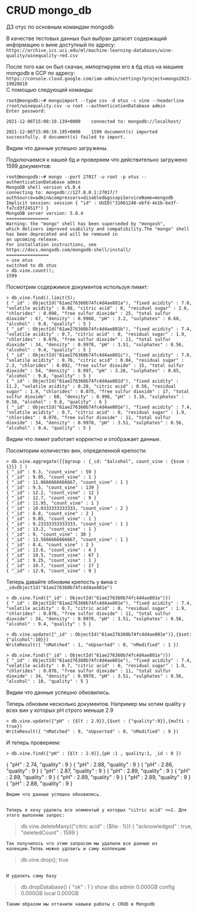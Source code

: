 # CRUD mongo_db
ДЗ отус по основным командам mongodb     

В качестве тестовых данных был выбран датасет содержащий информацию о вине доступный по адресу:        
`https://archive.ics.uci.edu/ml/machine-learning-databases/wine-quality/winequality-red.csv`      

После того как он был скачан, импортируем его в бд otus на машине  mongodb в GCP по адресу:       
`https://console.cloud.google.com/iam-admin/settings?project=mongo2021-19920819`        
С помощью следующей команды:       
```
root@mongodb:~# mongoimport --type csv -d otus -c vine --headerline /root/winequality.csv -u root --authenticationDatabase admin
Enter password:

2021-12-06T15:08:19.139+0000    connected to: mongodb://localhost/

2021-12-06T15:08:19.195+0000    1599 document(s) imported successfully. 0 document(s) failed to import.
```         
Видим что данные успешно загружены.       

Подключаемся к нашей бд и проверяем что действительно загружено 1599 документов:       
```
root@mongodb:~# mongo --port 27017 -u root -p otus --authenticationDatabase admin
MongoDB shell version v5.0.4
connecting to: mongodb://127.0.0.1:27017/?authSource=admin&compressors=disabled&gssapiServiceName=mongodb
Implicit session: session { "id" : UUID("31061248-ebfd-4e1b-be3f-fa7cd3f2451f") }
MongoDB server version: 5.0.4
================
Warning: the "mongo" shell has been superseded by "mongosh",
which delivers improved usability and compatibility.The "mongo" shell has been deprecated and will be removed in
an upcoming release.
For installation instructions, see
https://docs.mongodb.com/mongodb-shell/install/
================
> use otus
switched to db otus
> db.vine.count();
1599
```       

Посмотрим содержимое документов используя лимит:      
```
> db.vine.find().limit(5);
{ "_id" : ObjectId("61ae276360b74fc4d4ae801a"), "fixed acidity" : 7.8, "volatile acidity" : 0.88, "citric acid" : 0, "residual sugar" : 2.6, "chlorides" : 0.098, "free sulfur dioxide" : 25, "total sulfur dioxide" : 67, "density" : 0.9968, "pH" : 3.2, "sulphates" : 0.68, "alcohol" : 9.8, "quality" : 5 }
{ "_id" : ObjectId("61ae276360b74fc4d4ae801b"), "fixed acidity" : 7.4, "volatile acidity" : 0.7, "citric acid" : 0, "residual sugar" : 1.9, "chlorides" : 0.076, "free sulfur dioxide" : 11, "total sulfur dioxide" : 34, "density" : 0.9978, "pH" : 3.51, "sulphates" : 0.56, "alcohol" : 9.4, "quality" : 5 }
{ "_id" : ObjectId("61ae276360b74fc4d4ae801c"), "fixed acidity" : 7.8, "volatile acidity" : 0.76, "citric acid" : 0.04, "residual sugar" : 2.3, "chlorides" : 0.092, "free sulfur dioxide" : 15, "total sulfur dioxide" : 54, "density" : 0.997, "pH" : 3.26, "sulphates" : 0.65, "alcohol" : 9.8, "quality" : 5 }
{ "_id" : ObjectId("61ae276360b74fc4d4ae801d"), "fixed acidity" : 11.2, "volatile acidity" : 0.28, "citric acid" : 0.56, "residual sugar" : 1.9, "chlorides" : 0.075, "free sulfur dioxide" : 17, "total sulfur dioxide" : 60, "density" : 0.998, "pH" : 3.16, "sulphates" : 0.58, "alcohol" : 9.8, "quality" : 6 }
{ "_id" : ObjectId("61ae276360b74fc4d4ae801e"), "fixed acidity" : 7.4, "volatile acidity" : 0.7, "citric acid" : 0, "residual sugar" : 1.9, "chlorides" : 0.076, "free sulfur dioxide" : 11, "total sulfur dioxide" : 34, "density" : 0.9978, "pH" : 3.51, "sulphates" : 0.56, "alcohol" : 9.4, "quality" : 5 }
```           
Видим что лимит работает корректно и отображает данные.        

Посомторим количество вин, определенной крепости:      
```
> db.vine.aggregate([{$group : {_id: "$alcohol", count_vine : {$sum : 1}}} ] )
{ "_id" : 9.3, "count_vine" : 59 }
{ "_id" : 9.95, "count_vine" : 1 }
{ "_id" : 11.0666666666667, "count_vine" : 1 }
{ "_id" : 9.5, "count_vine" : 139 }
{ "_id" : 12.2, "count_vine" : 12 }
{ "_id" : 12.7, "count_vine" : 9 }
{ "_id" : 11.95, "count_vine" : 1 }
{ "_id" : 10.0333333333333, "count_vine" : 2 }
{ "_id" : 8.8, "count_vine" : 2 }
{ "_id" : 9.05, "count_vine" : 1 }
{ "_id" : 9.23333333333333, "count_vine" : 1 }
{ "_id" : 13.2, "count_vine" : 1 }
{ "_id" : 9, "count_vine" : 30 }
{ "_id" : 13.5666666666667, "count_vine" : 1 }
{ "_id" : 8.4, "count_vine" : 2 }
{ "_id" : 13.6, "count_vine" : 4 }
{ "_id" : 10.5, "count_vine" : 67 }
{ "_id" : 9.25, "count_vine" : 1 }
{ "_id" : 10.7, "count_vine" : 27 }
{ "_id" : 12.9, "count_vine" : 9 }
```       

Теперь давайте обновим крепость у вина с `_id=ObjectId("61ae276360b74fc4d4ae801e")`      
```
> db.vine.find({"_id" : ObjectId("61ae276360b74fc4d4ae801e")})
{ "_id" : ObjectId("61ae276360b74fc4d4ae801e"), "fixed acidity" : 7.4, "volatile acidity" : 0.7, "citric acid" : 0, "residual sugar" : 1.9, "chlorides" : 0.076, "free sulfur dioxide" : 11, "total sulfur dioxide" : 34, "density" : 0.9978, "pH" : 3.51, "sulphates" : 0.56, "alcohol" : 9.4, "quality" : 5 }

> db.vine.update({"_id" : ObjectId("61ae276360b74fc4d4ae801e")},{$set: {"alcohol":10}})
WriteResult({ "nMatched" : 1, "nUpserted" : 0, "nModified" : 1 })

> db.vine.find({"_id" : ObjectId("61ae276360b74fc4d4ae801e")})
{ "_id" : ObjectId("61ae276360b74fc4d4ae801e"), "fixed acidity" : 7.4, "volatile acidity" : 0.7, "citric acid" : 0, "residual sugar" : 1.9, "chlorides" : 0.076, "free sulfur dioxide" : 11, "total sulfur dioxide" : 34, "density" : 0.9978, "pH" : 3.51, "sulphates" : 0.56, "alcohol" : 10, "quality" : 5 } 
```      
Видим что данные успешно обновились.       

Теперь обновим несколько документов. Например мы хотим quality у всех вин у которых pH строго меньше 2.9
```
> db.vine.update({"pH" : {$lt : 2.9}},{$set : {"quality":9}},{multi : true})
WriteResult({ "nMatched" : 9, "nUpserted" : 0, "nModified" : 9 })
```      
И теперь проверяем:
```
> db.vine.find({"pH" : {$lt : 2.9}},{pH :1 , quality:1, _id : 0 })
```
{ "pH" : 2.74, "quality" : 9 }
{ "pH" : 2.88, "quality" : 9 }
{ "pH" : 2.86, "quality" : 9 }
{ "pH" : 2.87, "quality" : 9 }
{ "pH" : 2.89, "quality" : 9 }
{ "pH" : 2.89, "quality" : 9 }
{ "pH" : 2.89, "quality" : 9 }
{ "pH" : 2.89, "quality" : 9 }
{ "pH" : 2.88, "quality" : 9 }
```
Видим что данные успешно обновились.


Теперь я хочу удалить все элементый у которых "citric acid" <=1. Для этого выполняю запрос:
```
> db.vine.deleteMany({"citric acid" : {$lte : 1}})
{ "acknowledged" : true, "deletedCount" : 1599 }
```
Так получилось что этим запросом мы удалили все данные из колекции.Тепеь можно удлаить и саму коллекцию        
```
> db.vine.drop();
true
```

И удалить саму базу
```
> db.dropDatabase()
{ "ok" : 1 }
> show dbs
admin   0.000GB
config  0.000GB
local   0.000GB
```
Таким образом мы оттачили навыки работы с CRUD в Mongodb
